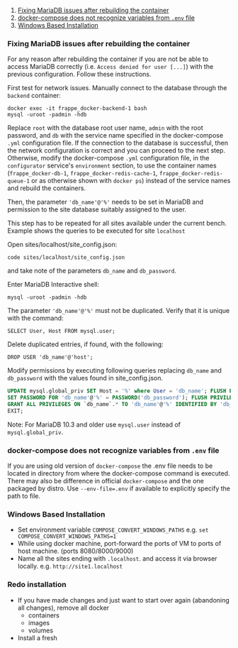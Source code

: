 1. [Fixing MariaDB issues after rebuilding the container](#fixing-mariadb-issues-after-rebuilding-the-container)
1. [docker-compose does not recognize variables from `.env` file](#docker-compose-does-not-recognize-variables-from-env-file)
1. [Windows Based Installation](#windows-based-installation)

### Fixing MariaDB issues after rebuilding the container

For any reason after rebuilding the container if you are not be able to access MariaDB correctly (i.e. `Access denied for user [...]`) with the previous configuration. Follow these instructions.

First test for network issues. Manually connect to the database through the `backend` container:
```
docker exec -it frappe_docker-backend-1 bash
mysql -uroot -padmin -hdb
```
Replace `root` with the database root user name, `admin` with the root password, and `db` with the service name specified in the docker-compose `.yml` configuration file. If the connection to the database is successful, then the network configuration is correct and you can proceed to the next step. Otherwise, modify the docker-compose `.yml` configuration file, in the `configurator` service's `environment` section, to use the container names (`frappe_docker-db-1`, `frappe_docker-redis-cache-1`, `frappe_docker-redis-queue-1` or as otherwise shown with `docker ps`) instead of the service names and rebuild the containers.

Then, the parameter `'db_name'@'%'` needs to be set in MariaDB and permission to the site database suitably assigned to the user. 

This step has to be repeated for all sites available under the current bench.
Example shows the queries to be executed for site `localhost`

Open sites/localhost/site_config.json:

```shell
code sites/localhost/site_config.json
```

and take note of the parameters `db_name` and `db_password`.

Enter MariaDB Interactive shell:

```shell
mysql -uroot -padmin -hdb
```

The parameter `'db_name'@'%'` must not be duplicated. Verify that it is unique with the command:
```
SELECT User, Host FROM mysql.user;
```

Delete duplicated entries, if found, with the following:
```
DROP USER 'db_name'@'host';
```

Modify permissions by executing following queries replacing `db_name` and `db_password` with the values found in site_config.json.

```sql
UPDATE mysql.global_priv SET Host = '%' where User = 'db_name'; FLUSH PRIVILEGES;
SET PASSWORD FOR 'db_name'@'%' = PASSWORD('db_password'); FLUSH PRIVILEGES;
GRANT ALL PRIVILEGES ON `db_name`.* TO 'db_name'@'%' IDENTIFIED BY 'db_password' WITH GRANT OPTION; FLUSH PRIVILEGES;
EXIT;
```

Note: For MariaDB 10.3 and older use `mysql.user` instead of `mysql.global_priv`.

### docker-compose does not recognize variables from `.env` file

If you are using old version of `docker-compose` the .env file needs to be located in directory from where the docker-compose command is executed. There may also be difference in official `docker-compose` and the one packaged by distro. Use `--env-file=.env` if available to explicitly specify the path to file.

### Windows Based Installation

- Set environment variable `COMPOSE_CONVERT_WINDOWS_PATHS` e.g. `set COMPOSE_CONVERT_WINDOWS_PATHS=1`
- While using docker machine, port-forward the ports of VM to ports of host machine. (ports 8080/8000/9000)
- Name all the sites ending with `.localhost`. and access it via browser locally. e.g. `http://site1.localhost`

### Redo installation

- If you have made changes and just want to start over again (abandoning all changes), remove all docker
  - containers
  - images
  - volumes
- Install a fresh
